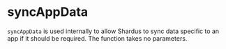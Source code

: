 # syncAppData

`syncAppData` is used internally to allow Shardus to sync data specific to an app if it should be required. The function takes no parameters.
